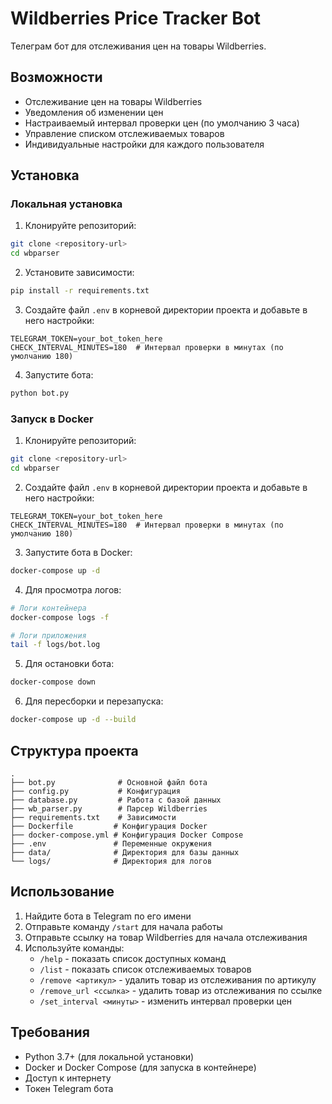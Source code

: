 # Wildberries Price Tracker Bot

Телеграм бот для отслеживания цен на товары Wildberries.

## Возможности

- Отслеживание цен на товары Wildberries
- Уведомления об изменении цен
- Настраиваемый интервал проверки цен (по умолчанию 3 часа)
- Управление списком отслеживаемых товаров
- Индивидуальные настройки для каждого пользователя

## Установка

### Локальная установка

1. Клонируйте репозиторий:
```bash
git clone <repository-url>
cd wbparser
```

2. Установите зависимости:
```bash
pip install -r requirements.txt
```

3. Создайте файл `.env` в корневой директории проекта и добавьте в него настройки:
```
TELEGRAM_TOKEN=your_bot_token_here
CHECK_INTERVAL_MINUTES=180  # Интервал проверки в минутах (по умолчанию 180)
```

4. Запустите бота:
```bash
python bot.py
```

### Запуск в Docker

1. Клонируйте репозиторий:
```bash
git clone <repository-url>
cd wbparser
```

2. Создайте файл `.env` в корневой директории проекта и добавьте в него настройки:
```
TELEGRAM_TOKEN=your_bot_token_here
CHECK_INTERVAL_MINUTES=180  # Интервал проверки в минутах (по умолчанию 180)
```

3. Запустите бота в Docker:
```bash
docker-compose up -d
```

4. Для просмотра логов:
```bash
# Логи контейнера
docker-compose logs -f

# Логи приложения
tail -f logs/bot.log
```

5. Для остановки бота:
```bash
docker-compose down
```

6. Для пересборки и перезапуска:
```bash
docker-compose up -d --build
```

## Структура проекта

```
.
├── bot.py              # Основной файл бота
├── config.py           # Конфигурация
├── database.py         # Работа с базой данных
├── wb_parser.py        # Парсер Wildberries
├── requirements.txt    # Зависимости
├── Dockerfile         # Конфигурация Docker
├── docker-compose.yml # Конфигурация Docker Compose
├── .env               # Переменные окружения
├── data/              # Директория для базы данных
└── logs/              # Директория для логов
```

## Использование

1. Найдите бота в Telegram по его имени
2. Отправьте команду `/start` для начала работы
3. Отправьте ссылку на товар Wildberries для начала отслеживания
4. Используйте команды:
   - `/help` - показать список доступных команд
   - `/list` - показать список отслеживаемых товаров
   - `/remove <артикул>` - удалить товар из отслеживания по артикулу
   - `/remove_url <ссылка>` - удалить товар из отслеживания по ссылке
   - `/set_interval <минуты>` - изменить интервал проверки цен

## Требования

- Python 3.7+ (для локальной установки)
- Docker и Docker Compose (для запуска в контейнере)
- Доступ к интернету
- Токен Telegram бота 